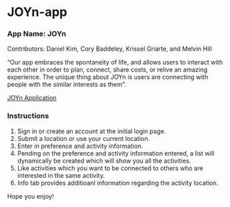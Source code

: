 # JOYn-app

### App Name: JOYn
Contributors: Daniel Kim, Cory Baddeley, Krissel Griarte, and Melvin Hill

“Our app embraces the spontaneity of life, and allows users to interact with each other in order to plan, connect, share costs, or relive an amazing experience. The unique thing about JOYn is users are connecting with people with the similar interests as them”.

[JOYn Application](https://krisselgriarte.github.io/JOYn-app/)

### Instructions
1. Sign in or create an account at the initial login page.
2. Submit a location or use your current location.
3. Enter in preference and activity information.
4. Pending on the preference and activity information entered, a list will dynamically be created which will show you all the activities.
5. Like activities which you want to be connected to others who are interested in the same activity.
6. Info tab provides additioanl information regarding the activity location.

Hope you enjoy!